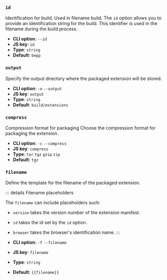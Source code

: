 <script setup>
 // At the moment it is the only way I know for a string with {{}} to be rendered with vitepress
  const filename = '{{id}}-{{browser}}-{{version}}'
</script>

### `id`

Identification for build. Used in filename build.
The `id` option allows you to provide an identification string for the build. This identifier is used in the filename during the build process.

- **CLI option**: `--id`
- **JS key**: `id`
- **Type**: `string`
- **Default**: `bepp`

### `output`

Specify the output directory where the packaged extension will be stored.

- **CLI option**: `-o` `--output`
- **JS key**: `output`
- **Type**: `string`
- **Default**: `build/extensions`

### `compress`

Compression format for packaging
Choose the compression format for packaging the extension.

- **CLI option**: `-c` `--compress`
- **JS key**: `compress`
- **Type**: `tar` `tgz` `gzip` `zip`
- **Default**: `tgz`

### `filename`

Define the template for the filename of the packaged extension.

::: details Filename placeholders

The `filename` can include placeholders such:

- `version` takes the version number of the extension manifest.
- `id` takes the id set by the `id` option.
- `browser` takes the browser's identification name.
:::

- **CLI option**: `-f` `--filename`
- **JS key**: `filename`
- **Type**: `string`
- **Default**: ```{{filename}}```
